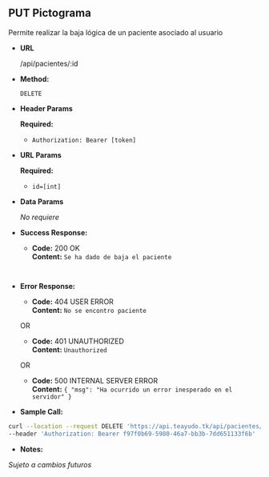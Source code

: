 **PUT Pictograma**
----
  Permite realizar la baja lógica de un paciente asociado al usuario

* **URL**

  /api/pacientes/:id

* **Method:**

  `DELETE`

*  **Header Params**

    **Required:**
   * `Authorization: Bearer [token]`

*  **URL Params**

    **Required:**
   * `id=[int]`

* **Data Params**

   _No requiere_ 

* **Success Response:**

  * **Code:** 200 OK <br />
    **Content:** `Se ha dado de baja el paciente`
    ```
 
* **Error Response:**

    * **Code:** 404 USER ERROR <br />
    **Content:** `No se encontro paciente`

  OR

  * **Code:** 401 UNAUTHORIZED <br />
    **Content:** `Unauthorized`

  OR

  * **Code:** 500 INTERNAL SERVER ERROR <br />
    **Content:** `{ "msg": "Ha ocurrido un error inesperado en el servidor" }`

* **Sample Call:**

```bash
curl --location --request DELETE 'https://api.teayudo.tk/api/pacientes/1' \
--header 'Authorization: Bearer f97f0b69-5980-46a7-bb3b-7dd651133f6b'
```

* **Notes:**

 _Sujeto a cambios futuros_
